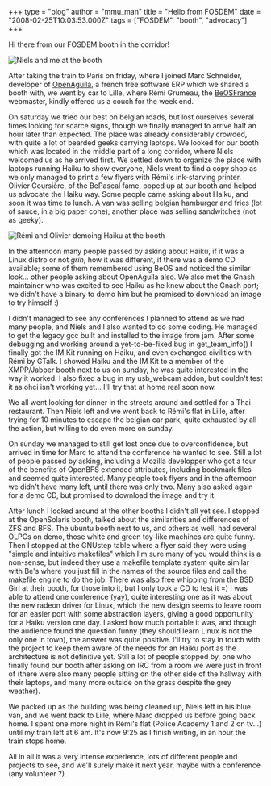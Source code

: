 +++
type = "blog"
author = "mmu_man"
title = "Hello from FOSDEM"
date = "2008-02-25T10:03:53.000Z"
tags = ["FOSDEM", "booth", "advocacy"]
+++

Hi there from our FOSDEM booth in the corridor!

<img src="http://revolf.free.fr/beos/FOSDEM/frame_0017.jpg" alt="Niels and me at the booth">

<!--more-->


After taking the train to Paris on friday, where I joined Marc Schneider, developer of <a href="http://www.openaguila.org/">OpenAguila</a>, a french free software ERP which we shared a booth with, we went by car to Lille, where Rémi Grumeau, the <a href="http://beosfrance.com/">BeOSFrance</a> webmaster, kindly offered us a couch for the week end.

On saturday we tried our best on belgian roads, but lost ourselves several times looking for scarce signs, though we finally managed to arrive half an hour later than expected. The place was already considerably crowded, with quite a lot of bearded geeks carrying laptops. We looked for our booth which was located in the middle part of a long corridor, where Niels welcomed us as he arrived first. We settled down to organize the place with laptops running Haiku to show everyone, Niels went to find a copy shop as we only managed to print a few flyers with Rémi's ink-starving printer. Olivier Coursière, of the BePascal fame, poped up at our booth and helped us advocate the Haiku way. Some people came asking about Haiku, and soon it was time to lunch. A van was selling belgian hamburger and fries (lot of sauce, in a big paper cone), another place was selling sandwitches (not as geeky).

<img src="http://revolf.free.fr/beos/FOSDEM/frame_0009.jpg" alt="Rémi and Olivier demoing Haiku at the booth">

In the afternoon many people passed by asking about Haiku, if it was a Linux distro or not *grin*, how it was different, if there was a demo CD available; some of them remembered using BeOS and noticed the similar look... other people asking about OpenAguila also. We also met the Gnash maintainer who was excited to see Haiku as he knew about the Gnash port; we didn't have a binary to demo him but he promised to download an image to try himself :)

I didn't managed to see any conferences I planned to attend as we had many people, and Niels and I also wanted to do some coding. He managed to get the legacy gcc built and installed to the image from jam. After some debugging and working around a yet-to-be-fixed bug in get_team_info() I finally got the IM Kit running on Haiku, and even exchanged civilities with Rémi by GTalk. I showed Haiku and the IM Kit to a member of the XMPP/Jabber booth next to us on sunday, he was quite interested in the way it worked. I also fixed a bug in my usb_webcam addon, but couldn't test it as ohci isn't working yet... I'll try that at home real soon now.

We all went looking for dinner in the streets around and settled for a Thai restaurant.
Then Niels left and we went back to Rémi's flat in Lille, after trying for 10 minutes to escape the belgian car park, quite exhausted by all the action, but willing to do even more on sunday.

On sunday we managed to still get lost once due to overconfidence, but arrived in time for Marc to attend the conference he wanted to see. Still a lot of people passed by asking, including a Mozilla developper who got a tour of the benefits of OpenBFS extended attributes, including bookmark files and seemed quite interested. Many people took flyers and in the afternoon we didn't have many left, until there was only two. Many also asked again for a demo CD, but promised to download the image and try it.

After lunch I looked around at the other booths I didn't all yet see. I stopped at the OpenSolaris booth, talked about the similarities and differences of ZFS and BFS. The ubuntu booth next to us, and others as well, had several OLPCs on demo, those white and green toy-like machines are quite funny. Then I stopped at the GNUstep table where a flyer said they were using "simple and intuitive makefiles" which I'm sure many of you would think is a non-sense, but indeed they use a makefile template system quite similar with Be's where you just fill in the names of the source files and call the makefile engine to do the job. There was also free whipping from the BSD Girl at their booth, for those into it, but I only took a CD to test it =)
I was able to attend one conference (yay), quite interesting one as it was about the new radeon driver for Linux, which the new design seems to leave room for an easier port with some abstraction layers, giving a good opportunity for a Haiku version one day. I asked how much portable it was, and though the audience found the question funny (they should learn Linux is not the only one in town), the answer was quite positive. I'll try to stay in touch with the project to keep them aware of the needs for an Haiku port as the architecture is not definitive yet.
Still a lot of people stopped by, one who finally found our booth after asking on IRC from a room we were just in front of (there were also many people sitting on the other side of the hallway with their laptops, and many more outside on the grass despite the grey weather).

We packed up as the building was being cleaned up, Niels left in his blue van, and we went back to Lille, where Marc dropped us before going back home. I spent one more night in Rémi's flat (Police Academy 1 and 2 on tv...) until my train left at 6 am. It's now 9:25 as I finish writing, in an hour the train stops home.

All in all it was a very intense experience, lots of different people and projects to see, and we'll surely make it next year, maybe with a conference (any volunteer ?).

